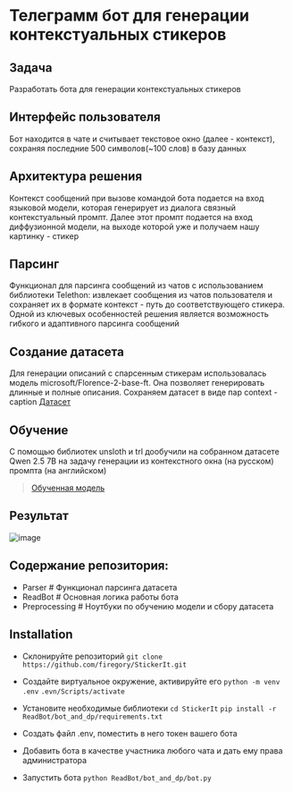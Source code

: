 # Телеграмм бот для генерации контекстуальных стикеров

## Задача
Разработать бота для генерации контекстуальных стикеров

## Интерфейс пользователя
Бот находится в чате и считывает текстовое окно (далее - контекст), сохраняя последние 500 символов(~100 слов) в базу данных


## Архитектура решения
Контекст сообщений при вызове командой бота подается на вход языковой модели, которая генерирует из диалога связный контекстуальный промпт. Далее этот промпт подается на вход диффузионной модели, на выходе которой уже и получаем нашу картинку - стикер

## Парсинг
Функционал для парсинга сообщений из чатов с использованием библиотеки Telethon: извлекает сообщения из чатов пользователя и сохраняет их в формате контекст - путь до соответствующего стикера. Одной из ключевых особенностей решения является возможность гибкого и адаптивного парсинга сообщений

## Создание датасета
Для генерации описаний с спарсенным стикерам использовалась модель microsoft/Florence-2-base-ft. Она позволяет генерировать длинные и полные описания. Сохраняем датасет в виде пар context - caption
[Датасет](https://huggingface.co/datasets/Eka-Korn/stickers_captioning_v2)

## Обучение
С помощью библиотек unsloth и trl дообучили на собранном датасете Qwen 2.5 7B на задачу генерации из контекстного окна (на русском) промпта (на английском)
> [Обученная модель](https://huggingface.co/Eka-Korn/Qwen-2.5_SFT_v3)

## Результат
![image](https://github.com/user-attachments/assets/f2060d7c-2433-4401-accf-b3b44ffea5e0)

## Содержание репозитория:
-  Parser         # Функционал парсинга датасета
-  ReadBot        # Основная логика работы бота
-  Preprocessing  # Ноутбуки по обучению модели и сбору датасета

## Installation
* Склонируйте репозиторий
`git clone https://github.com/firegory/StickerIt.git`
* Создайте виртуальное окружение, активируйте его
`python -m venv .env`
`.evn/Scripts/activate`
  
* Установите необходимые библиотеки
`cd StickerIt`
`pip install -r ReadBot/bot_and_dp/requirements.txt`
* Создать файл .env, поместить в него токен вашего бота
* Добавить бота в качестве участника любого чата и дать ему права администратора
* Запустить бота `python ReadBot/bot_and_dp/bot.py`
